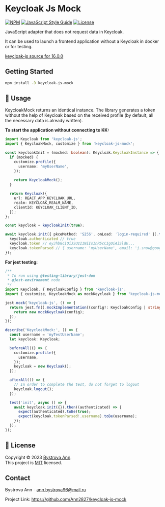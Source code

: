 # Keycloak Js Mock

[![NPM](https://img.shields.io/npm/v/keycloak-js-mock.svg)](https://www.npmjs.com/package/keycloak-js-mock)
[![JavaScript Style Guide](https://img.shields.io/badge/code_style-standard-brightgreen.svg)](https://standardjs.com)
[![License](https://img.shields.io/:license-mit-blue.svg)](http://doge.mit-license.org)

JavaScript adapter that does not request data in Keycloak.

It can be used to launch a frontend application without a Keycloak in docker or for testing.

[keycloak-js source for 16.0.0](https://github.com/keycloak/keycloak/blob/16.0.0/adapters/oidc/js/src/main/resources/keycloak.js)

## Getting Started

```sh
npm install -D keycloak-js-mock
```

## 🚀 Usage

KeycloakMock returns an identical instance.
The library generates a token without the help of Keycloak based on the received profile (by default, all the necessary data is already written).

**To start the application without connecting to KK:**
```ts
import Keycloak from 'keycloak-js';
import { KeycloakMock, customize } from 'keycloak-js-mock';

const keycloakInit = (mocked: boolean): Keycloak.KeycloakInstance => {
  if (mocked) {
    customize.profile({
      username: 'myUserName',
    });
    
    return KeycloakMock();
  }

  return Keycloak({
    url: REACT_APP_KEYCLOAK_URL,
    realm: KEYCLOAK_REALM_NAME,
    clientId: KEYCLOAK_CLIENT_ID,
  });
};

const keycloak = keycloakInit(true);

await keycloak.init({ pkceMethod: 'S256', onLoad: 'login-required' }).then(() => {
  keycloak.authenticated // true
  keycloak.token // eyJhbGciOiJSUzI1NiIsInR5cCIgOiAiSldU...
  keycloak.tokenParsed // { username: 'myUserName', email: 'j.snow@google.com', ... }
});

```

**For jest testing:**
```ts
/**
 * To run using @testing-library/jest-dom
 * @jest-environment node
 */
import Keycloak, { KeycloakConfig } from 'keycloak-js';
import { customize, KeycloakMock as mockKeycloak } from 'keycloak-js-mock';

jest.mock('keycloak-js', () => {
  return jest.fn().mockImplementation((config?: KeycloakConfig | string) => {
    return new mockKeycloak(config);
  });
});

describe('KeycloakMock:', () => {
  const username = 'myTestUserName';
  let keycloak: Keycloak;

  beforeAll(() => {
    customize.profile({
      username,
    });
    keycloak = new Keycloak();
  });

  afterAll(() => {
    // In order to complete the test, do not forget to logout
    keycloak.logout();
  });

  test('init', async () => {
    await keycloak.init({}).then((authenticated) => {
      expect(authenticated).toBe(true);
      expect(keycloak.tokenParsed!.username).toBe(username);
    });
  });
});

```

## 📝 License

Copyright © 2023 [Bystrova Ann](https://github.com/Ann2827).<br />
This project is [MIT](https://github.com/Ann2827/keycloak-js-mock/blob/main/LICENSE) licensed.

## Contact <a name = "contact"></a>

Bystrova Ann - ann.bystrova96@mail.ru

Project Link: https://github.com/Ann2827/keycloak-js-mock
